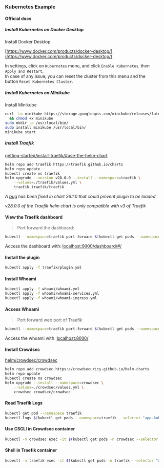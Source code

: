 ### Kubernetes Example

#### Official docs

##### Install Kubernetes on Docker Desktop

Install Docker Desktop

[https://www.docker.com/products/docker-desktop/](https://www.docker.com/products/docker-desktop/)

In settings, click on `Kubernetes` menu, and click `Enable Kubernetes`, then `Apply and Restart`.  
In case of any issue, you can reset the cluster from this menu and the button `Reset Kubernetes Cluster`.


##### Install Kubernetes on Minikube

Install Minikube

```bash
curl -Lo minikube https://storage.googleapis.com/minikube/releases/latest/minikube-linux-amd64 \
  && chmod +x minikube
sudo mkdir -p /usr/local/bin/
sudo install minikube /usr/local/bin/
minikube start
``` 

##### Install Traefik

[getting-started/install-traefik/#use-the-helm-chart](https://doc.traefik.io/traefik/getting-started/install-traefik/#use-the-helm-chart)

```bash
helm repo add traefik https://traefik.github.io/charts
helm repo update
kubectl create ns traefik
helm upgrade --version v28.0.0 --install --namespace=traefik \
    --values=./traefik/values.yml \
    traefik traefik/traefik
```

_A [bug](https://github.com/traefik/traefik-helm-chart/commit/e7ce1b410c858642069033305eb6362f26689f16) has been fixed in chart 26.1.0 that could prevent plugin to be loaded_

_v28.0.0 of the Traefik helm chart is only compatible with v3 of Traefik_

#### View the Traefik dashboard

> Port forward the dashboard:

```bash
kubectl --namespace=traefik port-forward $(kubectl get pods --namespace=traefik --selector "app.kubernetes.io/name=traefik" --output=name) 9000:9000
```

Access the dashboard with: [localhost:9000/dashboard/#/](http://localhost:9000/dashboard/#/)

#### Install the plugin

```bash
kubectl apply -f traefik/plugin.yml
```

#### Install Whoami
```bash
kubectl apply -f whoami/whoami.yml
kubectl apply -f whoami/whoami-services.yml
kubectl apply -f whoami/whoami-ingress.yml
```

#### Access Whoami

> Port forward web port of Traefik

```bash
kubectl --namespace=traefik port-forward $(kubectl get pods --namespace=traefik --selector "app.kubernetes.io/name=traefik" --output=name) 8000:8000
```

Access the whoami with: [localhost:8000/](http://localhost:8000/)

#### Install Crowdsec

[helm/crowdsec/crowdsec](https://artifacthub.io/packages/helm/crowdsec/crowdsec)

```bash
helm repo add crowdsec https://crowdsecurity.github.io/helm-charts
helm repo update
kubectl create ns crowdsec
helm upgrade --install --namespace=crowdsec \
    --values=./crowdsec/values.yml \
    crowdsec crowdsec/crowdsec
```

#### Read Traefik Logs

```bash
kubectl get pod --namespace traefik
kubectl logs $(kubectl get pods --namespace=traefik --selector "app.kubernetes.io/name=traefik" --output=name) --namespace traefik -f
```

#### Use CSCLI in Crowdsec container

```bash
kubectl -n crowdsec exec -it $(kubectl get pods -n crowdsec --selector "k8s-app=crowdsec,type=lapi" --output=name) bash
```


#### Shell in Traefik container

```bash
kubectl -n traefik exec -it $(kubectl get pods -n traefik --selector "app.kubernetes.io/name=traefik" --output=name) sh
```
